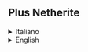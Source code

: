 ## Plus Netherite

<details>
<summary>Italiano</summary>

**Questo Datapack aggiunge nuove ricette per ottenere la Netherite.**

Nel Minecraft vanilla, la Netherite si ottiene solo trovando i Detriti Antichi (Ancient Debris) nel Nether e combinandoli con lingotti d'oro.  

Con questo datapack puoi ottenere la Netherite attraverso **ricette aggiuntive**, che rendono il processo più veloce e meno ripetitivo.

</details>

<details>
<summary>English</summary>

**This Datapack adds new recipes for obtaining Netherite.**

In vanilla Minecraft, Netherite can only be obtained by finding Ancient Debris in the Nether and combining it with gold ingots.  

With this datapack, you can obtain Netherite through **additional recipes** that make the process faster and less repetitive.

</details>
